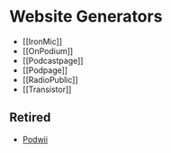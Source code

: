 # Website Generators
* [[IronMic]]
* [[OnPodium]]
* [[Podcastpage]]
* [[Podpage]]
* [[RadioPublic]]
* [[Transistor]]

## Retired
* [Podwii](https://podwii.com/)

